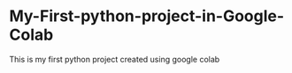 # My-First-python-project-in-Google-Colab
This is my first python project created using google colab
